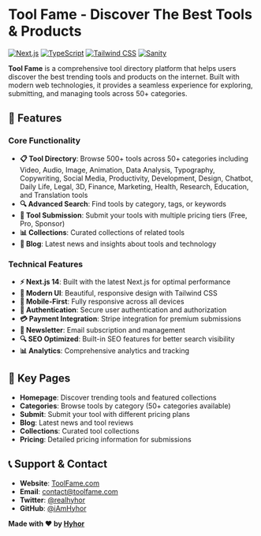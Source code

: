 # Tool Fame - Discover The Best Tools & Products

[![Next.js](https://img.shields.io/badge/Next.js-14-black?style=flat-square&logo=next.js)](https://nextjs.org/)
[![TypeScript](https://img.shields.io/badge/TypeScript-5-blue?style=flat-square&logo=typescript)](https://www.typescriptlang.org/)
[![Tailwind CSS](https://img.shields.io/badge/Tailwind_CSS-3-38B2AC?style=flat-square&logo=tailwind-css)](https://tailwindcss.com/)
[![Sanity](https://img.shields.io/badge/Sanity-CMS-F03E2F?style=flat-square&logo=sanity)](https://www.sanity.io/)

**Tool Fame** is a comprehensive tool directory platform that helps users discover the best trending tools and products on the internet. Built with modern web technologies, it provides a seamless experience for exploring, submitting, and managing tools across 50+ categories.

## 🌟 Features

### Core Functionality
- **📋 Tool Directory**: Browse 500+ tools across 50+ categories including Video, Audio, Image, Animation, Data Analysis, Typography, Copywriting, Social Media, Productivity, Development, Design, Chatbot, Daily Life, Legal, 3D, Finance, Marketing, Health, Research, Education, and Translation tools
- **🔍 Advanced Search**: Find tools by category, tags, or keywords
- **📝 Tool Submission**: Submit your tools with multiple pricing tiers (Free, Pro, Sponsor)
- **📊 Collections**: Curated collections of related tools
- **📰 Blog**: Latest news and insights about tools and technology

### Technical Features
- **⚡ Next.js 14**: Built with the latest Next.js for optimal performance
- **🎨 Modern UI**: Beautiful, responsive design with Tailwind CSS
- **📱 Mobile-First**: Fully responsive across all devices
- **🔐 Authentication**: Secure user authentication and authorization
- **💳 Payment Integration**: Stripe integration for premium submissions
- **📧 Newsletter**: Email subscription and management
- **🔍 SEO Optimized**: Built-in SEO features for better search visibility
- **📊 Analytics**: Comprehensive analytics and tracking

## 🎯 Key Pages
- **Homepage**: Discover trending tools and featured collections
- **Categories**: Browse tools by category (50+ categories available)
- **Submit**: Submit your tool with different pricing plans
- **Blog**: Latest news and tool reviews
- **Collections**: Curated tool collections
- **Pricing**: Detailed pricing information for submissions


## 📞 Support & Contact
- **Website**: [ToolFame.com](https://toolfame.com)
- **Email**: [contact@toolfame.com](mailto:contact@toolfame.com)
- **Twitter**: [@realhyhor](https://x.com/realhyhor)
- **GitHub**: [@iAmHyhor](https://github.com/iAmHyhor)


**Made with ❤️ by [Hyhor](https://github.com/iAmHyhor)**

